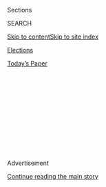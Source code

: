 <div id="app">

<div id="standalone-header">

<div class="interactive-masthead NYTAppHideMasthead css-qz70u6 e1suatyy0">

<div class="section css-ui9rw0 e1suatyy2">

<div class="css-eph4ug er09x8g0">

<div class="css-6n7j50">

</div>

<span class="css-1dv1kvn">Sections</span>

<div class="css-10488qs">

<span class="css-1dv1kvn">SEARCH</span>

</div>

[Skip to content](#site-content)[Skip to site
index](#site-index)

</div>

<div id="masthead-section-label" class="css-1wr3we4 eaxe0e00">

[Elections](https://www.nytimes.com/news-event/2020-election)

</div>

<div class="css-10698na e1huz5gh0">

</div>

</div>

<div id="masthead-bar-one" class="section hasLinks css-15hmgas e1csuq9d3">

<div class="css-uqyvli e1csuq9d0">

</div>

<div class="css-1uqjmks e1csuq9d1">

</div>

<div class="css-9e9ivx">

[](https://myaccount.nytimes.com/auth/login?response_type=cookie&client_id=vi)

</div>

<div class="css-1bvtpon e1csuq9d2">

[Today’s
Paper](https://www.nytimes.com/section/todayspaper)

</div>

</div>

</div>

<div class="css-1aor85t" style="opacity:0.000000001;z-index:-1;visibility:hidden">

<div class="css-1hqnpie">

<div class="css-epjblv">

<span class="css-17xtcya">[Elections](/news-event/2020-election)</span><span class="css-x15j1o">|</span><span class="css-fwqvlz">Michigan
Primary Election Results: 13th Congressional
District</span>

</div>

<div class="css-k008qs">

<div class="css-1iwv8en">

<span class="css-18z7m18"></span>

<div>

</div>

</div>

<span class="css-1n6z4y"></span>

<div class="css-1705lsu">

<div class="css-4xjgmj">

<div class="css-4skfbu" data-role="toolbar" data-aria-label="Social Media Share buttons, Save button, and Comments Panel with current comment count" data-testid="share-tools">

  - 
  - 
  - 
  - 
    
    <div class="css-6n7j50">
    
    </div>

  - 

</div>

</div>

</div>

</div>

</div>

</div>

<div class="css-mij9hh">

</div>

<div id="top-wrapper" class="css-1sy8kpn">

<div id="top-slug" class="css-l9onyx">

Advertisement

</div>

[Continue reading the main
story](#after-top)

<div class="ad top-wrapper" style="text-align:center;height:100%;display:block;min-height:250px">

<div id="top" class="place-ad" data-position="top" data-size-key="top">

</div>

</div>

<div id="after-top">

</div>

</div>

</div>

<div id="site-content" data-role="main">

# Michigan Primary Election Results: 13th Congressional District

<div class="css-1vegfwe interactive-byline-container">

Updated Aug. 5, 2020, 3:25 AM
ET

</div>

<div id="interactive-standalone-sharetools" class="css-wkcogx">

<div>

<div class="interactive-sharetools css-9z2bwm" data-role="toolbar" data-aria-label="Social Media Share buttons, Save button, and Comments Panel with current comment count" data-testid="share-tools">

  - 
  - 
  - 
  - 
    
    <div class="css-6n7j50">
    
    </div>

</div>

</div>

</div>

<div id="results-michigan-house-district-13-primary-election" class="section interactive-standard interactive-content interactive-size-medium css-19hj73j" data-id="">

<div class="css-17ih8de interactive-body">

<div class="e-inner">

<div class="e-nav-logo e-mobile">

</div>

<div class="e-nav-logo e-desktop">

</div>

<div class="e-nav-items">

[<span data-race-id="AZ-D-H-6-2020-08-04,KS-R-S-2020-08-04,KS-R-H-2-2020-08-04,KS-R-H-3-2020-08-04,MI-R-H-3-2020-08-04,MI-D-H-6-2020-08-04,MI-D-H-13-2020-08-04,MO-D-H-1-2020-08-04,MO-G-amendment-2expand_medicaid-2020-08-04">Live
Results</span>](https://www.nytimes.com/interactive/2020/08/04/us/elections/results-arizona-kansas-michigan-missouri-primaries.html?action=click&module=ELEX_results&pgtype=Interactive&region=Navigation "Live Results")
[<span data-race-id="AZ-D-H-6-2020-08-04,KS-R-S-2020-08-04,KS-R-H-2-2020-08-04,KS-R-H-3-2020-08-04,MI-R-H-3-2020-08-04,MI-D-H-6-2020-08-04,MI-D-H-13-2020-08-04,MO-D-H-1-2020-08-04,MO-G-amendment-2expand_medicaid-2020-08-04">Live
Analysis</span>](https://www.nytimes.com/interactive/2020/08/04/us/elections/live-analysis-arizona-kansas-michigan-missouri-primaries.html?action=click&module=ELEX_results&pgtype=Interactive&region=Navigation "Live Analysis")
[<span data-race-id="">Ariz.</span>](https://www.nytimes.com/interactive/2020/08/04/us/elections/results-arizona-primary-elections.html?action=click&module=ELEX_results&pgtype=Interactive&region=Navigation "Ariz.")
[<span data-race-id="">Kan.</span>](https://www.nytimes.com/interactive/2020/08/04/us/elections/results-kansas-primary-elections.html?action=click&module=ELEX_results&pgtype=Interactive&region=Navigation "Kan.")
[<span data-race-id="">Mich.</span>](https://www.nytimes.com/interactive/2020/08/04/us/elections/results-michigan-primary-elections.html?action=click&module=ELEX_results&pgtype=Interactive&region=Navigation "Mich.")
[<span data-race-id="">Mo.</span>](https://www.nytimes.com/interactive/2020/08/04/us/elections/results-missouri-primary-elections.html?action=click&module=ELEX_results&pgtype=Interactive&region=Navigation "Mo.")
[<span data-race-id="">Wash.</span>](https://www.nytimes.com/interactive/2020/08/04/us/elections/results-washington-primary-elections.html?action=click&module=ELEX_results&pgtype=Interactive&region=Navigation "Wash.")

<div>

<span class="e-nav-item e-nav-dropdown-wrap"> <span>State Results</span>
</span>

</div>

</div>

</div>

<div class="e-content e-race-page e-multiple-primaries">

<div class="e-header-countdown" data-raceid="MI-D-H-13-2020-08-04" data-start-text="Most polls close at 8 p.m. Eastern time." data-waiting-text="Most polls have closed." data-time="2020-08-05T00:00:00.000Z">

<div class="e-countdown-text" data-text="Most polls close in">

</div>

<div class="e-countdown-display">

<span class="e-countdown-minutes"></span><span class="e-countdown-seconds"></span>

</div>

</div>

# Michigan Primary Election Results: 13th Congressional District

<div class="e-cmp-header">

</div>

<div class="section e-column">

<div class="section e-race-group">

<div class="e-cmp e-cmp-results-table e-cmp-fullbleed">

<div class="e-cmp-inner">

<div class="e-cmp-header">

### Democratic Primary

<div class="e-leadin">

Rashida Tlaib, one of the “squad” of four first-term congresswomen of
color, is fighting for her political life in a rematch with Brenda
Jones, whom she beat by about 900 votes in
2018.

</div>

</div>

<div class="e-cmp-content e-cmp-box">

<div class="e-race-results" data-race-id="MI-D-H-13-2020-08-04" data-aria-label="Live Election Results">

<div id="MI-D-H-13-2020-08-04-results-table-container" class="e-table-div e-resultsdiv e-results-row-house e-race-report e-race-open e-has-pct-bar e-update-info-top e-no-winner-card" data-race-id="MI-D-H-13-2020-08-04" data-options="{&quot;show_cand_links&quot;:false,&quot;show_images&quot;:false,&quot;max_candidates&quot;:3,&quot;show_more&quot;:true,&quot;show_precinct_count&quot;:true,&quot;animate_rows&quot;:true,&quot;hide_delegates&quot;:true,&quot;show_update_info_above&quot;:true,&quot;show_pct_bar&quot;:true,&quot;force_no_component_join&quot;:true}">

<span class="e-time">Updated 1:20 AM ET</span>
<span class="e-pct-reporting">74% reporting</span>

Candidate

</div>

</div>

</div>

</div>

</div>

</div>

</div>

</div>

</div>

</div>

</div>

</div>

Votes

<span>Pct.</span>

<span class="e-cand-clr e-swatch e-dem-2"></span>
<span class="e-name-wrap">
<span class="e-popup-swatch e-swatch e-dem-2"></span>
<span class="e-last-name">
Tlaib<span class="e-incumbent-label">\*</span> </span>
<span class="e-name-display"> Rashida
Tlaib<span class="e-incumbent-label">\*</span> </span>
</span>

<span class="e-votes-display">12,631</span>

<span class="e-percent-display"><span class="e-percent-val">65.8</span><span class="e-percent-sign">%</span></span>

<span class="e-bar e-swatch e-dem-2" style="width: 100%"></span>

<span class="e-cand-clr e-swatch e-dem-1"></span>
<span class="e-name-wrap">
<span class="e-popup-swatch e-swatch e-dem-1"></span>
<span class="e-last-name"> Jones </span> <span class="e-name-display">
Brenda Jones </span>
</span>

<span class="e-votes-display">6,568</span>

<span class="e-percent-display"><span class="e-percent-val">34.2</span><span class="e-percent-sign">%</span></span>

<span class="e-bar e-swatch e-dem-1" style="width: 51.975683890577514%"></span>

<span class="e-total-votes">19,199 votes, </span>
<span class="e-precinct-count"> 362 of 492 precincts reporting</span>

<span class="e-incumbent-note">\* Incumbent</span>

<div class="e-cmp-link">

[See results for all primary races in
Michigan](https://www.nytimes.com/interactive/2020/08/04/us/elections/results-michigan-primary-elections.html)

</div>

<div class="section e-race-group">

<div class="e-cmp e-cmp-results-table e-cmp-fullbleed">

<div class="e-cmp-inner">

<div class="e-cmp-header">

### Republican Primary

</div>

<div class="e-cmp-content e-cmp-box">

<div class="e-race-results" data-race-id="MI-R-H-13-2020-08-04" data-aria-label="Live Election Results">

<div id="MI-R-H-13-2020-08-04-results-table-container" class="e-table-div e-resultsdiv e-results-row-house e-race-report e-race-open e-has-pct-bar e-update-info-top e-no-winner-card" data-race-id="MI-R-H-13-2020-08-04" data-options="{&quot;show_cand_links&quot;:false,&quot;show_images&quot;:false,&quot;max_candidates&quot;:3,&quot;show_more&quot;:true,&quot;show_precinct_count&quot;:true,&quot;animate_rows&quot;:true,&quot;hide_delegates&quot;:true,&quot;show_update_info_above&quot;:true,&quot;show_pct_bar&quot;:true,&quot;force_no_component_join&quot;:true,&quot;force_hide_link_to_state_page&quot;:true}">

<span class="e-time">Updated Aug. 4, 2020</span>
<span class="e-pct-reporting">\<1% reporting</span>

Candidate

</div>

</div>

</div>

</div>

</div>

</div>

Votes

<span>Pct.</span>

<span class="e-cand-clr e-swatch e-rep-1"></span>
<span class="e-name-wrap">
<span class="e-popup-swatch e-swatch e-rep-1"></span>
<span class="e-last-name"> Dudenhoefer </span>
<span class="e-name-display"> David Dudenhoefer </span>
</span>

<span class="e-votes-display">1,091</span>

<span class="e-percent-display"><span class="e-percent-val">54.3</span><span class="e-percent-sign">%</span></span>

<span class="e-bar e-swatch e-rep-1" style="width: 100%"></span>

<span class="e-cand-clr e-swatch e-rep-3"></span>
<span class="e-name-wrap">
<span class="e-popup-swatch e-swatch e-rep-3"></span>
<span class="e-last-name"> Sawyer </span> <span class="e-name-display">
Linda Sawyer </span>
</span>

<span class="e-votes-display">551</span>

<span class="e-percent-display"><span class="e-percent-val">27.4</span><span class="e-percent-sign">%</span></span>

<span class="e-bar e-swatch e-rep-3" style="width: 50.46040515653776%"></span>

<span class="e-cand-clr e-swatch e-rep-2"></span>
<span class="e-name-wrap">
<span class="e-popup-swatch e-swatch e-rep-2"></span>
<span class="e-last-name"> Lemmo </span> <span class="e-name-display">
Al Lemmo </span>
</span>

<span class="e-votes-display">367</span>

<span class="e-percent-display"><span class="e-percent-val">18.3</span><span class="e-percent-sign">%</span></span>

<span class="e-bar e-swatch e-rep-2" style="width: 33.70165745856354%"></span>

<span class="e-total-votes">2,009 votes, </span>
<span class="e-precinct-count"> 1 of 492 precincts reporting</span>

<div class="e-cmp e-not-sidebar e-cmp-reporter-updates e-cmp-fullbleed">

<div class="e-cmp-inner">

<div class="e-cmp-header">

<div class="e-leadin">

Our reporters are providing real-time
updates.

</div>

</div>

<div class="e-cmp-content e-cmp-box">

<div id="all-reporter-updates-limit-3" class="e-all-reporter-updates" data-options="{&quot;show_name&quot;:true,&quot;max_messages&quot;:3,&quot;on_live_updates_page&quot;:false,&quot;as_sidebar&quot;:false}" data-aria-label="Live Reporter Updates and Analysis">

<div class="e-reporter-update on-results-page">

<div id="reporter-update-79" class="anchor">

</div>

<div class="e-fade e-show">

</div>

<div class="e-non-image-content">

<div class="e-left" data-aria-hidden="true">

![Astead
Herndon](https://static01.nyt.com/images/2018/09/14/us/author-head-astead/author-head-astead-thumbLarge-v2.png)

</div>

<div class="e-right">

<div class="e-attribution">

<span>Astead Herndon</span>
<span class="e-timestamp" data-timestamp="1596604239000">1:10 AM
ET</span>

</div>

Here’s our story on Kris Kobach losing, Cori Bush winning, Medicaid
expanding, and another episode of democracy mid-pandemic.
[<span class="e-no-break-raquo">Read more
»</span>](https://www.nytimes.com/2020/08/04/us/politics/kobach-tlaib.html?action=click&module=ELEX_results&pgtype=Interactive&region=ReporterUpdates)

</div>

</div>

</div>

<div class="e-reporter-update on-results-page">

<div id="reporter-update-78" class="anchor">

</div>

<div class="e-fade e-show">

</div>

<div class="e-non-image-content">

<div class="e-left" data-aria-hidden="true">

![Luke
Broadwater](https://int.nyt.com/applications/elections/2020/assets/super-t.png)

</div>

<div class="e-right">

<div class="e-attribution">

<span>Luke Broadwater</span>
<span class="e-timestamp" data-timestamp="1596604139000">1:08 AM
ET</span>

</div>

Few results have come in from Michigan’s 13th District, where many
absentee ballots remain to be counted, but Tlaib holds an early lead. We
expect more results Wednesday. [Michigan 13th District results
»](https://www.nytimes.com/interactive/2020/08/04/us/elections/results-michigan-house-district-13-primary-election.html?action=click&module=ELEX_results&pgtype=Interactive&region=ReporterUpdates)

</div>

</div>

</div>

<div class="e-reporter-update on-results-page">

<div id="reporter-update-77" class="anchor">

</div>

<div class="e-fade e-show">

</div>

<div class="e-non-image-content">

<div class="e-left" data-aria-hidden="true">

![Jonathan
Martin](https://static01.nyt.com/images/2018/11/06/multimedia/author-jonathan-martin/author-jonathan-martin-thumbLarge.png)

</div>

<div class="e-right">

<div class="e-attribution">

<span>Jonathan Martin</span>
<span class="e-timestamp" data-timestamp="1596603991000">1:06 AM
ET</span>

</div>

A big win for the left, felling St. Louis political royalty. Clay is
also the first Congressional Black Caucus member to lose a primary this
or last cycle. [<span class="e-no-break-raquo">Read more
»</span>](https://www.nytimes.com/2020/08/05/us/politics/cori-bush-missouri-william-lacy-clay.html?action=click&module=ELEX_results&pgtype=Interactive&region=ReporterUpdates)

</div>

</div>

</div>

</div>

</div>

</div>

<div class="e-cmp-link">

[See all reporter
updates](https://www.nytimes.com/interactive/2020/08/04/us/elections/live-analysis-arizona-kansas-michigan-missouri-primaries.html?action=click&module=ELEX_results&pgtype=Interactive&region=Component)

</div>

</div>

<div class="e-cmp e-in-sidebar e-cmp-reporter-updates e-cmp-fullbleed">

<div class="e-cmp-inner">

<div class="e-cmp-header">

<div class="e-leadin">

Our reporters are providing real-time
updates.

</div>

</div>

<div class="e-cmp-content e-cmp-box">

<div id="all-reporter-updates-limit-5" class="e-all-reporter-updates" data-options="{&quot;show_name&quot;:true,&quot;max_messages&quot;:5,&quot;on_live_updates_page&quot;:false,&quot;as_sidebar&quot;:true}" data-aria-label="Live Reporter Updates and Analysis">

<div class="e-reporter-update on-results-page">

<div id="reporter-update-79" class="anchor">

</div>

<div class="e-fade e-show">

</div>

<div class="e-non-image-content">

<div class="e-left" data-aria-hidden="true">

![Astead
Herndon](https://static01.nyt.com/images/2018/09/14/us/author-head-astead/author-head-astead-thumbLarge-v2.png)

</div>

<div class="e-right">

<div class="e-attribution">

<span>Astead Herndon</span>
<span class="e-timestamp" data-timestamp="1596604239000">1:10 AM
ET</span>

</div>

Here’s our story on Kris Kobach losing, Cori Bush winning, Medicaid
expanding, and another episode of democracy mid-pandemic.
[<span class="e-no-break-raquo">Read more
»</span>](https://www.nytimes.com/2020/08/04/us/politics/kobach-tlaib.html?action=click&module=ELEX_results&pgtype=Interactive&region=ReporterUpdates)

</div>

</div>

</div>

<div class="e-reporter-update on-results-page">

<div id="reporter-update-78" class="anchor">

</div>

<div class="e-fade e-show">

</div>

<div class="e-non-image-content">

<div class="e-left" data-aria-hidden="true">

![Luke
Broadwater](https://int.nyt.com/applications/elections/2020/assets/super-t.png)

</div>

<div class="e-right">

<div class="e-attribution">

<span>Luke Broadwater</span>
<span class="e-timestamp" data-timestamp="1596604139000">1:08 AM
ET</span>

</div>

Few results have come in from Michigan’s 13th District, where many
absentee ballots remain to be counted, but Tlaib holds an early lead. We
expect more results Wednesday. [Michigan 13th District results
»](https://www.nytimes.com/interactive/2020/08/04/us/elections/results-michigan-house-district-13-primary-election.html?action=click&module=ELEX_results&pgtype=Interactive&region=ReporterUpdates)

</div>

</div>

</div>

<div class="e-reporter-update on-results-page">

<div id="reporter-update-77" class="anchor">

</div>

<div class="e-fade e-show">

</div>

<div class="e-non-image-content">

<div class="e-left" data-aria-hidden="true">

![Jonathan
Martin](https://static01.nyt.com/images/2018/11/06/multimedia/author-jonathan-martin/author-jonathan-martin-thumbLarge.png)

</div>

<div class="e-right">

<div class="e-attribution">

<span>Jonathan Martin</span>
<span class="e-timestamp" data-timestamp="1596603991000">1:06 AM
ET</span>

</div>

A big win for the left, felling St. Louis political royalty. Clay is
also the first Congressional Black Caucus member to lose a primary this
or last cycle. [<span class="e-no-break-raquo">Read more
»</span>](https://www.nytimes.com/2020/08/05/us/politics/cori-bush-missouri-william-lacy-clay.html?action=click&module=ELEX_results&pgtype=Interactive&region=ReporterUpdates)

</div>

</div>

</div>

<div class="e-reporter-update on-results-page">

<div id="reporter-update-80" class="anchor">

</div>

<div class="e-fade e-show">

</div>

<div class="e-non-image-content">

<div class="e-left" data-aria-hidden="true">

![Isabella Grullón
Paz](https://static01.nyt.com/images/2020/02/21/reader-center/author-isabella-grullon-paz/author-isabella-grullon-paz-thumbLarge.png)

</div>

<div class="e-right">

<div class="e-attribution">

<span>Isabella Grullón Paz</span>
<span class="e-timestamp" data-timestamp="1596603914000">1:05 AM
ET</span>

</div>

In Washington State, Republican incumbent Jaime Herrera Beutler will
again face Carolyn Long, a Democrat, in November. Herrera Beutler won by
less than 6 points in 2018. [Washington 3rd District results
»](https://www.nytimes.com/interactive/2020/08/04/us/elections/results-washington-house-district-3-primary-election.html?action=click&module=ELEX_results&pgtype=Interactive&region=ReporterUpdates)

</div>

</div>

</div>

<div class="e-reporter-update on-results-page">

<div id="reporter-update-75" class="anchor">

</div>

<div class="e-fade e-show">

</div>

<div class="e-non-image-content">

<div class="e-left" data-aria-hidden="true">

![Nicholas
Fandos](https://static01.nyt.com/images/2018/11/06/multimedia/author-nicholas-fandos/author-nicholas-fandos-thumbLarge-v2.png)

</div>

<div class="e-right">

<div class="e-attribution">

<span>Nicholas Fandos</span>
<span class="e-timestamp" data-timestamp="1596603718000">1:01 AM
ET</span>

</div>

Clay went very negative on Bush in the final weeks of the race, a tipoff
that things were close. He said charges by Bush that he had not been a
leader in Congress were “racist.”

</div>

</div>

</div>

</div>

</div>

</div>

<div class="e-cmp-link">

[See all reporter
updates](https://www.nytimes.com/interactive/2020/08/04/us/elections/live-analysis-arizona-kansas-michigan-missouri-primaries.html?action=click&module=ELEX_results&pgtype=Interactive&region=Component)

</div>

</div>

<div class="e-cmp e-cmp-related-coverage">

<div class="e-cmp-inner">

<div class="e-cmp-header">

## What to read while you’re waiting for results:

</div>

<div class="e-cmp-content e-cmp-box">

<div id="e-related-coverage">

<div class="e-related-article">

[](https://www.nytimes.com/2020/08/04/us/elections/primary-election-michigan-arizona-kansas.html?action=click&module=ELEX_results&pgtype=Interactive&region=RelatedCoverage)

<div class="e-article-promo">

![What to Watch in Today’s
Primaries](https://static01.nyt.com/images/2020/08/04/us/04elections-briefing-primary/merlin_175284942_3c69d9be-c48b-48cb-a8da-99981c102377-threeByTwoMediumAt2X.jpg)

</div>

<div class="e-article-hed">

What to Watch in Today’s Primaries

</div>

<div class="e-article-date">

Aug. 4,
2020

</div>

</div>

<div class="e-related-article">

[](https://www.nytimes.com/2020/08/03/us/politics/trump-mail-in-voting.html?action=click&module=ELEX_results&pgtype=Interactive&region=RelatedCoverage)

<div class="e-article-promo">

![Trump Again Assails Mail-In
Voting](https://static01.nyt.com/images/2020/08/03/us/politics/03dc-trump/03dc-trump-threeByTwoMediumAt2X.jpg?quality=90&auto=webp)

</div>

<div class="e-article-hed">

Trump Again Assails Mail-In Voting

</div>

<div class="e-article-date">

Aug. 3,
2020

</div>

</div>

<div class="e-related-article">

[](https://www.nytimes.com/2020/08/03/us/politics/michigan-primary-rashida-tlaib-brenda-jones.html?action=click&module=ELEX_results&pgtype=Interactive&region=RelatedCoverage)

<div class="e-article-promo">

![Rashida Tlaib Beat Her Primary Opponent by 900 Votes in 2018. How Will
the Rematch
Go?](https://static01.nyt.com/images/2020/08/03/us/politics/03michigan-setup1/03michigan-setup1-threeByTwoMediumAt2X.jpg?quality=90&auto=webp)

</div>

<div class="e-article-hed">

Rashida Tlaib Beat Her Primary Opponent by 900 Votes in 2018. How Will
the Rematch Go?

</div>

<div class="e-article-date">

Aug. 3,
2020

</div>

</div>

<div class="e-related-article">

[](https://www.nytimes.com/2020/08/03/us/politics/kris-kobach-kansas-senate-primary.html?action=click&module=ELEX_results&pgtype=Interactive&region=RelatedCoverage)

<div class="e-article-promo">

![Kansas Senate Primary Has Arrived, and the Anxiety Over Kobach Is
High](https://static01.nyt.com/images/2020/08/03/us/politics/3kansas-senate/merlin_175161510_f4c4d151-1bde-4939-8c87-e3f4369c7410-threeByTwoMediumAt2X.jpg?quality=90&auto=webp)

</div>

<div class="e-article-hed">

Kansas Senate Primary Has Arrived, and the Anxiety Over Kobach Is High

</div>

<div class="e-article-date">

Aug. 3,
2020

</div>

</div>

</div>

</div>

</div>

</div>

<div id="interactive-footer-container" class="css-ovgi28 interactive-footer-container">

Source: Election results and race calls from The Associated Press

By Sarah Almukhtar, Michael Andre, Aliza Aufrichtig, Matthew Bloch,
Larry Buchanan, Andrew Chavez, Nate Cohn, Annie Daniel, Andrew Fischer,
Will Houp, Jonathan Huang, Josh Katz, Aaron Krolik, K.K. Rebecca Lai,
Jasmine C. Lee, Rebecca Lieberman, Denise Lu, Jaymin Patel, Charlie
Smart, Ben Smithgall, Rumsey Taylor, Isaac White and Josh
Williams

<div id="interactive-addendum-list" class="css-1yiqkdd interactive-addendum-list">

</div>

</div>

<div id="standalone-footer">

<div>

<div>

<div id="interactive-footer-wrapper">

<div class="css-i29ckm">

<div class="interactive-sharetools css-9z2bwm" data-role="toolbar" data-aria-label="Social Media Share buttons, Save button, and Comments Panel with current comment count" data-testid="share-tools">

  - 
  - 
  - 
  - 
    
    <div class="css-6n7j50">
    
    </div>

</div>

</div>

<div>

</div>

<div id="bottom-wrapper" class="css-1ede5it">

<div id="bottom-slug" class="css-l9onyx">

Advertisement

</div>

[Continue reading the main
story](#after-bottom)

<div id="bottom" class="ad bottom-wrapper" style="text-align:center;height:100%;display:block;min-height:90px">

</div>

<div id="after-bottom">

</div>

</div>

## Site Index

<div>

</div>

## Site Information Navigation

  - [© <span>2020</span> <span>The New York Times
    Company</span>](https://help.nytimes.com/hc/en-us/articles/115014792127-Copyright-notice)

<!-- end list -->

  - [NYTCo](https://www.nytco.com/)
  - [Contact
    Us](https://help.nytimes.com/hc/en-us/articles/115015385887-Contact-Us)
  - [Work with us](https://www.nytco.com/careers/)
  - [Advertise](https://nytmediakit.com/)
  - [T Brand Studio](http://www.tbrandstudio.com/)
  - [Your Ad
    Choices](https://www.nytimes.com/privacy/cookie-policy#how-do-i-manage-trackers)
  - [Privacy](https://www.nytimes.com/privacy)
  - [Terms of
    Service](https://help.nytimes.com/hc/en-us/articles/115014893428-Terms-of-service)
  - [Terms of
    Sale](https://help.nytimes.com/hc/en-us/articles/115014893968-Terms-of-sale)
  - [Site
    Map](https://spiderbites.nytimes.com)
  - [Help](https://help.nytimes.com/hc/en-us)
  - [Subscriptions](https://www.nytimes.com/subscription?campaignId=37WXW)

</div>

</div>

</div>

</div>
